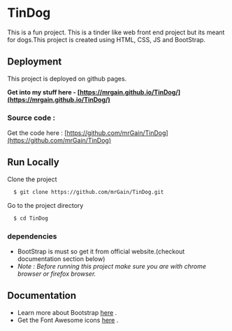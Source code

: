 # TinDog

This is a fun project. This is a tinder like web front end project but its meant for dogs.This project is created using HTML, CSS, JS and BootStrap.


## Deployment

This project is deployed on github pages.

 **Get into my stuff here - [https://mrgain.github.io/TinDog/](https://mrgain.github.io/TinDog/)**


### Source code :

Get the code here : [https://github.com/mrGain/TinDog](https://github.com/mrGain/TinDog)



  
## Run Locally

Clone the project

```bash
  $ git clone https://github.com/mrGain/TinDog.git
```

Go to the project directory

```bash
  $ cd TinDog
```

### dependencies
  - BootStrap is must so get it from official website.(checkout documentation section below)
  - *Note : Before running this project make sure you are with chrome browser or firefox browser.*



  

  

  
## Documentation

- Learn more about Bootstrap [here](https://getbootstrap.com/) .
- Get the Font Awesome icons [here](https://fontawesome.com/) .

